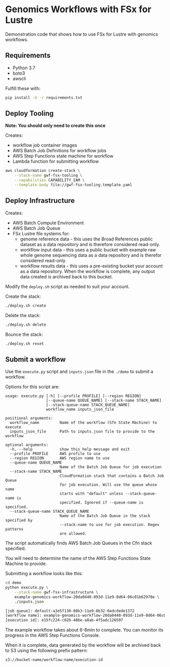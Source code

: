 # Genomics Workflows with FSx for Lustre

Demonstration code that shows how to use FSx for Lustre with genomics workflows.

## Requirements

* Python 3.7
* boto3
* awscli

Fulfill these with:

```bash
pip install -U -r requirements.txt
```

## Deploy Tooling

**Note: You should only need to create this once**

Creates:

* workflow job container images
* AWS Batch Job Definitions for workflow jobs
* AWS Step Functions state machine for workflow
* Lambda function for submitting workflow

```bash
aws cloudformation create-stack \
    --stack-name gwf-fsx-tooling \
    --capabilities CAPABILITY_IAM \
    --template-body file://gwf-fsx-tooling.template.yaml
```

## Deploy Infrastructure

Creates:

* AWS Batch Compute Environment
* AWS Batch Job Queue
* FSx Lustre file systems for:
    * genome reference data - this uses the Broad References public dataset as a data repository and is therefore considered read-only.
    * workflow input data - this uses a public bucket with example raw whole genome sequencing data as a data repository and is therefor considered read-only.
    * workflow results data - this uses a pre-existing bucket your account as a data repository.  When the workflow is complete, any output data created is archived back to this bucket.

Modify the `deploy.sh` script as needed to suit your account.

Create the stack:
```bash
./deploy.sh create
```

Delete the stack:
```bash
./deploy.sh delete
```

Bounce the stack:
```bash
./deploy.sh reset
```

## Submit a workflow

Use the `execute.py` script and `inputs.json` file in the `./demo` to submit a workflow.

Options for this script are:

```text
usage: execute.py [-h] [--profile PROFILE] [--region REGION]
                  [--queue-name QUEUE_NAME] [--stack-name STACK_NAME]
                  [--stack-queue-name STACK_QUEUE_NAME]
                  workflow_name inputs_json_file

positional arguments:
  workflow_name         Name of the workflow (Sfn State Machine) to execute
  inputs_json_file      Path to inputs.json file to provide to the workflow

optional arguments:
  -h, --help            show this help message and exit
  --profile PROFILE     AWS profile to use
  --region REGION       AWS region name to use
  --queue-name QUEUE_NAME
                        Name of the Batch Job Queue for job execution
  --stack-name STACK_NAME
                        CloudFormation stack that contains a Batch Job Queue
                        for job execution. Will use the queue whose name
                        starts with "default" unless --stack-queue-name is
                        specified. Ignored if --queue-name is specified.
  --stack-queue-name STACK_QUEUE_NAME
                        Name of the Batch Job Queue in the stack specified by
                        --stack-name to use for job execution. Regex patterns
                        are allowed.
```

The script automatically finds AWS Batch Job Queues in the Cfn stack specified.

You will need to determine the name of the AWS Step Functions State Machine to provide.

Submitting a workflow looks like this:

```bash
cd demo
python execute.py \
    --stack-name gwf-fsx-infrastructure \
    example-genomics-workflow-20da0440-893d-11e9-8d64-06c01b62978e \
    ./inputs.json

[job queue]: default-a3e5f130-88b3-11e9-8b32-0adcdede1372
[workflow name]: example-genomics-workflow-20da0440-893d-11e9-8d64-06c01b62978e
[execution id]: e15fc224-c026-486e-a8ab-4f5adc126597
```

The example workflow takes about 6-8min to complete.  You can monitor its progress in the AWS Step Functions Console.

When it is complete, data generated by the workflow will be archived back to S3 using the following prefix pattern:

```text
s3://bucket-name/workflow-name/execution-id
```
